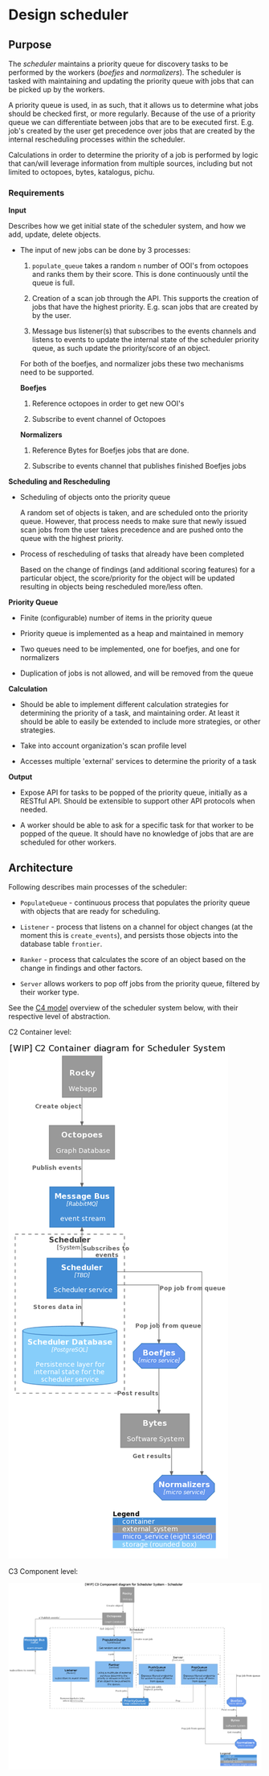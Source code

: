 # Design scheduler

## Purpose

The *scheduler* maintains a priority queue for discovery tasks to be performed
by the workers (*boefjes* and *normalizers*). The scheduler is tasked with
maintaining and updating the priority queue with jobs that can be picked up by
the workers.

A priority queue is used, in as such, that it allows us to determine what jobs
should be checked first, or more regularly. Because of the use of a priority
queue we can differentiate between jobs that are to be executed first. E.g.
job's created by the user get precedence over jobs that are created by the
internal rescheduling processes within the scheduler.

Calculations in order to determine the priority of a job is performed by logic
that can/will leverage information from multiple sources, including but not
limited to octopoes, bytes, katalogus, pichu.

### Requirements

**Input**

Describes how we get initial state of the scheduler system, and how we add,
update, delete objects.

* The input of new jobs can be done by 3 processes:

  1. `populate_queue` takes a random `n` number of OOI's from octopoes and
     ranks them by their score. This is done continuously until the queue is
     full.

  2. Creation of a scan job through the API. This supports the creation of
     jobs that have the highest priority. E.g. scan jobs that are created by
     by the user.

  3. Message bus listener(s) that subscribes to the events channels and listens
     to events to update the internal state of the scheduler priority queue,
     as such update the priority/score of an object.

  For both of the boefjes, and normalizer jobs these two mechanisms need to be
  supported.

  **Boefjes**

  1. Reference octopoes in order to get new OOI's

  2. Subscribe to event channel of Octopoes

  **Normalizers**

  1. Reference Bytes for Boefjes jobs that are done.

  2. Subscribe to events channel that publishes finished Boefjes jobs

**Scheduling and Rescheduling**

* Scheduling of objects onto the priority queue

  A random set of objects is taken, and are scheduled onto the priority queue.
  However, that process needs to make sure that newly issued scan jobs from the
  user  takes precedence and are pushed onto the queue with the highest
  priority.

* Process of rescheduling of tasks that already have been completed

  Based on the change of findings (and additional scoring features) for a
  particular object, the score/priority for the object will be updated
  resulting in objects being rescheduled more/less often. 

**Priority Queue**

* Finite (configurable) number of items in the priority queue

* Priority queue is implemented as a heap and maintained in memory 

* Two queues need to be implemented, one for boefjes, and one for normalizers

* Duplication of jobs is not allowed, and will be removed from the queue

**Calculation**

* Should be able to implement different calculation strategies for determining
  the priority of a task, and maintaining order. At least it should be able to
  easily be extended to include more strategies, or other strategies.

* Take into account organization's scan profile level

* Accesses multiple 'external' services to determine the priority of a task

**Output**

* Expose API for tasks to be popped of the priority queue, initially as a
  RESTful API. Should be extensible to support other API protocols when needed.

* A worker should be able to ask for a specific task for that worker to be
  popped of the queue. It should have no knowledge of jobs that are are
  scheduled for other workers.

## Architecture

Following describes main processes of the scheduler:

* `PopulateQueue` - continuous process that populates the priority queue with
  objects that are ready for scheduling.

* `Listener` - process that listens on a channel for object changes 
  (at the moment this is `create_events`), and persists those objects into
  the database table `frontier`.

* `Ranker` - process that calculates the score of an object based on
  the change in findings and other factors.

* `Server` allows workers to pop off jobs from the priority queue, filtered by
   their worker type.

See the [C4 model](https://c4model.com/) overview of the scheduler system
below, with their respective level of abstraction.

C2 Container level:

![C2_Container](./c2_container_diagram.png)

C3 Component level:

![C3_Component](./c3_component_diagram.png)
